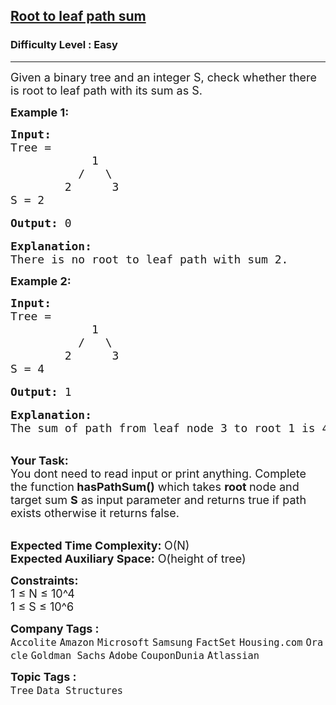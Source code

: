 <h2><a href="https://practice.geeksforgeeks.org/problems/root-to-leaf-path-sum/1">Root to leaf path sum</a></h2><h3>Difficulty Level : Easy</h3><hr><div class="problems_problem_content__Xm_eO"><p><span style="font-size:18px">Given a binary tree and an integer S, check whether there is root to leaf path with its sum as S.</span></p>

<p><strong><span style="font-size:18px">Example 1:</span></strong></p>

<pre><span style="font-size:18px"><strong>Input:</strong>
Tree = 
            1
          /   \
        2      3
S = 2</span>

<span style="font-size:18px"><strong>Output: </strong>0</span>

<span style="font-size:18px"><strong>Explanation:</strong>
There is no root to leaf path with sum 2.</span></pre>

<p><strong><span style="font-size:18px">Example 2:</span></strong></p>

<pre><span style="font-size:18px"><strong>Input:</strong>
Tree = 
            1
          /   \
        2      3
S = 4</span>

<span style="font-size:18px"><strong>Output:</strong> 1</span>

<span style="font-size:18px"><strong>Explanation:</strong>
The sum of path from leaf node 3 to root 1 is 4.</span></pre>

<p><br>
<span style="font-size:18px"><strong>Your Task: &nbsp;</strong><br>
You dont need to read input or print anything. Complete the function<strong> hasPathSum()</strong> which takes <strong>root </strong>node and target sum <strong>S</strong> as input parameter and returns true if path exists otherwise it returns false.</span></p>

<p><br>
<span style="font-size:18px"><strong>Expected Time Complexity: </strong>O(N)<br>
<strong>Expected Auxiliary Space:</strong> O(height of tree)</span></p>

<p><span style="font-size:18px"><strong>Constraints:</strong><br>
1 ≤ N ≤ 10^4<br>
1 ≤ S ≤ 10^6</span></p>
</div><p><span style=font-size:18px><strong>Company Tags : </strong><br><code>Accolite</code>&nbsp;<code>Amazon</code>&nbsp;<code>Microsoft</code>&nbsp;<code>Samsung</code>&nbsp;<code>FactSet</code>&nbsp;<code>Housing.com</code>&nbsp;<code>Oracle</code>&nbsp;<code>Goldman Sachs</code>&nbsp;<code>Adobe</code>&nbsp;<code>CouponDunia</code>&nbsp;<code>Atlassian</code>&nbsp;<br><p><span style=font-size:18px><strong>Topic Tags : </strong><br><code>Tree</code>&nbsp;<code>Data Structures</code>&nbsp;